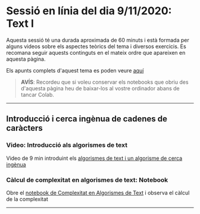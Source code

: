 # Sessió en línia del dia 9/11/2020: Text I

Aquesta sessió té una durada aproximada de 60 minuts i està formada per alguns videos sobre els aspectes teòrics del tema i diversos exercicis. 
Es recomana seguir aquests continguts en el mateix ordre que apareixen en aquesta pàgina.

Els apunts complets d'aquest tema es poden veure [aquí](https://algorismica2020.github.io/slides/text.html)  

> **AVÍS**: Recordeu que si voleu conservar els notebooks que obriu des d'aquesta pàgina heu de baixar-los al vostre ordinador abans de tancar Colab.


---
## Introducció i cerca ingènua de cadenes de caràcters

### Video: Introducció als algorismes de text

Video de 9 min introduint els [algorismes de text i un algorisme de cerca ingènua](le.php/3335992/mod_resource/content/3/T3-1-TextIntroiComplexitat/T3-1-TextIntroiComplexitat_player.html)

### Càlcul de complexitat en algorismes de text: Notebook

Obre el [notebook de Complexitat en Algorismes de Text](https://colab.research.google.com/github/algorismica2020/algorismica2020.github.io/blob/master/notebookscolab/ComplexitatText.ipynb) i observa el càlcul de la complexitat

---
